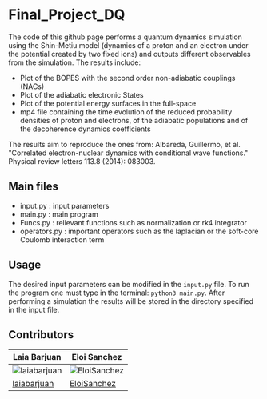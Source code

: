 # Final_Project_DQ

The code of this github page performs a quantum dynamics simulation using the Shin-Metiu model (dynamics of a proton and an electron under the potential created by two fixed ions) and outputs different observables from the simulation. The results include:

- Plot of the BOPES with the second order non-adiabatic couplings (NACs)
- Plot of the adiabatic electronic States
- Plot of the potential energy surfaces in the full-space
- mp4 file containing the time evolution of the reduced probability densities of proton and electrons, of the adiabatic populations and of the decoherence dynamics coefficients

The results aim to reproduce the ones from: Albareda, Guillermo, et al. "Correlated electron-nuclear dynamics with conditional wave functions." Physical review letters 113.8 (2014): 083003.

## Main files
- input.py : input parameters
- main.py : main program 
- Funcs.py : rellevant functions such as normalization or rk4 integrator
- operators.py : important operators such as the laplacian or the soft-core Coulomb interaction term

## Usage
The desired input parameters can be modified in the `input.py` file. To run the program one must type in the terminal: `python3 main.py`. After performing a simulation the results will be stored in the directory specified in the input file. 

## Contributors

| Laia Barjuan                                                                   |Eloi Sanchez                                                                   |
| ------------------------------------------------------------------------------ | ------------------------------------------------------------------------ |
| ![laiabarjuan](https://avatars.githubusercontent.com/u/79266111 "laiabarjuan") | ![EloiSanchez](https://avatars.githubusercontent.com/u/79266117 "EloiSanchez") |
| [laiabarjuan](https://github.com/laiabarjuan)                                  | [EloiSanchez](https://github.com/EloiSanchez)                                  |



